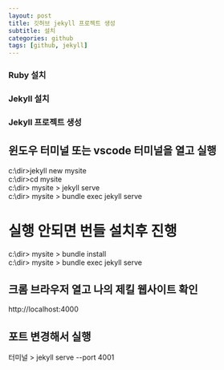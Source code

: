 ```yaml
---
layout: post
title: 깃허브 jekyll 프로젝트 생성
subtitle: 설치
categories: github
tags: [github, jekyll]
---
```


### Ruby 설치
### Jekyll 설치
### Jekyll 프로젝트 생성
## 윈도우 터미널 또는 vscode 터미널을 열고 실행
c:\dir>jekyll new mysite  
c:\dir>cd mysite  
  c:\dir> mysite > jekyll serve  
  c:\dir> mysite > bundle exec jekyll serve  
  # 실행 안되면 번들 설치후 진행 
  c:\dir> mysite > bundle install  
  c:\dir> mysite > bundle exec jekyll serve  

## 크롬 브라우저 열고 나의 제킬 웹사이트 확인
http://localhost:4000 
## 포트 변경해서 실행
터미널 > jekyll serve --port 4001 
